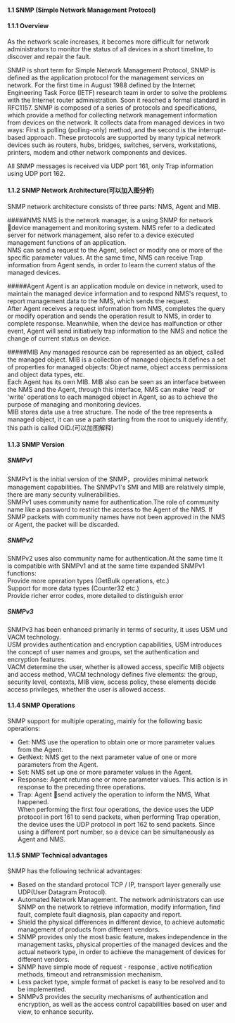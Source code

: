 #### 1.1 SNMP (Simple Network Management Protocol)
#### 1.1.1 Overview
As the network scale increases, it becomes more difficult for network administrators to monitor the status of all devices in a short timeline, to discover and repair the fault.  

SNMP is short term for Simple Network Management Protocol, SNMP is defined as the application protocol for the management services on network. For the first time in August 1988 defined by the Internet Engineering Task Force (IETF) research team in order to solve the problems with the Internet router administration. Soon it reached a formal standard in RFC1157. SNMP is composed of a series of protocols and specifications, which provide a method for collecting network management information from devices on the network. It collects data from managed devices in two ways: First is polling (polling-only) method, and the second is the interrupt-based approach. These protocols are supported by many typical network devices such as routers, hubs, bridges, switches, servers, workstations, printers, modem and other network components and devices.  

All SNMP messages is received via UDP port 161, only Trap information using UDP port 162.


#### 1.1.2 SNMP Network Architecture(可以加入图分析)
SNMP network architecture consists of three parts: NMS, Agent and MIB.

#####NMS
NMS is the network manager, is a using SNMP for network device management and monitoring system. NMS refer to a dedicated server for network management, also refer to a device executed management functions of an application.  
NMS can send a request to the Agent, select or modify one or more of the specific parameter values. At the same time, NMS can receive Trap information from Agent sends, in order to learn the current status of the managed devices.

#####Agent
Agent is an application module on device in network, used to maintain the managed device information and to respond NMS's  request, to report management data to the NMS, which sends the request.  
After Agent receives a request information from NMS, completes the query or modify operation and sends the operation result to NMS, in order to complete response. Meanwhile, when the device has malfunction or other event, Agent will send initiatively trap information to the NMS and notice the change of current status on device.

#####MIB
Any managed resource can be represented as an object, called the managed object. MIB is a collection of managed objects.It defines a set of properties for managed objects: Object name, object access permissions and object data types, etc.   
Each Agent has its own MIB. MIB also can be seen as an interface between the NMS and the Agent, through this interface, NMS can make 'read' or 'write' operations to each managed object in Agent, so as to achieve the purpose of managing and monitoring devices.  
MIB stores data use a tree structure. The node of the tree represents a managed object, it can use a path starting from the root to uniquely identify, this path is called OID.(可以加图解释)

#### 1.1.3 SNMP Version
##### SNMPv1
SNMPv1 is the initial version of the SNMP，provides minimal network management capabilities. The SNMPv1's SMI and MIB are relatively simple, there are many security vulnerabilities.  
SNMPv1 uses community name for authentication.The role of community name like a password to restrict the access to the Agent of the NMS. If SNMP packets with community names have not been approved in the NMS or Agent, the packet will be discarded.
##### SNMPv2
SNMPv2 uses also community name for authentication.At the same time It is compatible with SNMPv1 and at the same time expanded SNMPv1 functions:   
Provide more operation types (GetBulk operations, etc.)  
Support for more data types (Counter32 etc.)  
Provide richer error codes, more detailed to distinguish error
##### SNMPv3
SNMPv3 has been enhanced primarily in terms of security, it uses USM und VACM technology.  
USM provides authentication and encryption capabilities, USM introduces the concept of user names and groups, set the authentication and encryption features.  
VACM determine the user, whether is allowed access, specific MIB objects and access method, VACM technology defines five elements: the group, security level, contexts, MIB view, access policy, these elements decide access privileges, whether the user is allowed access.
 
#### 1.1.4 SNMP Operations
SNMP support for multiple operating, mainly for the following basic operations:  
* Get: NMS use the operation to obtain one or more parameter values from the Agent.  
* GetNext: NMS get to the next parameter value of one or more parameters from the Agent.  
* Set: NMS set up one or more parameter values in the Agent.  
* Response: Agent returns one or more parameter values. This action is in response to the preceding three operations.  
* Trap: Agent send actively the operation to inform the NMS, What happened.  
When performing the first four operations, the device uses the UDP protocol in port 161 to send packets, when performing Trap operation, the device uses the UDP protocol in port 162 to send packets. Since using a different port number, so a device can be simultaneously as Agent and NMS.

#### 1.1.5 SNMP Technical advantages
SNMP has the following technical advantages:  
* Based on the standard protocol TCP / IP, transport layer generally use UDP(User Datagram Protocol).  
* Automated Network Management. The network administrators can use SNMP on the network to retrieve information, modify information, find fault, complete fault diagnosis, plan capacity and report.  
* Shield the physical differences in different device, to achieve automatic management of products from different vendors.  
* SNMP provides only the most basic feature, makes independence in the management tasks, physical properties of the managed devices and the actual network type, in order to achieve the management of devices for different vendors.  
* SNMP have simple mode of request - response , active notification methods, timeout and retransmission mechanism.  
* Less packet type, simple format of packet is easy to be resolved and to be implemented.  
* SNMPv3 provides the security mechanisms of authentication and encryption, as well as the access control capabilities based on user and view, to enhance security.

